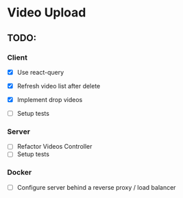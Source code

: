 # Video Upload

## TODO:
### Client
- [x] Use react-query
- [x] Refresh video list after delete
- [x] Implement drop videos
- [ ] Setup tests


### Server 

- [ ] Refactor Videos Controller
- [ ] Setup tests

### Docker 

- [ ] Configure server behind a reverse proxy / load balancer

